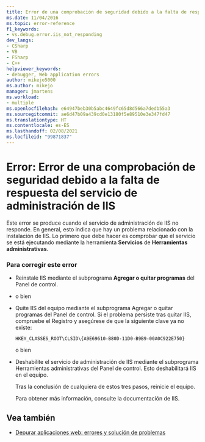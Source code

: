 ```yaml
---
title: Error de una comprobación de seguridad debido a la falta de respuesta del servicio de administración de IIS | Microsoft Docs
ms.date: 11/04/2016
ms.topic: error-reference
f1_keywords:
- vs.debug.error.iis_not_responding
dev_langs:
- CSharp
- VB
- FSharp
- C++
helpviewer_keywords:
- debugger, Web application errors
author: mikejo5000
ms.author: mikejo
manager: jmartens
ms.workload:
- multiple
ms.openlocfilehash: e64947beb30b5abc4649fc65d8d566a7dedb55a3
ms.sourcegitcommit: ae6d47b09a439cd0e13180f5e89510e3e347fd47
ms.translationtype: HT
ms.contentlocale: es-ES
ms.lasthandoff: 02/08/2021
ms.locfileid: "99871837"
---
```

# <a name="error-a-security-check-failed-because-the-iis-admin-service-did-not-respond"></a>Error: Error de una comprobación de seguridad debido a la falta de respuesta del servicio de administración de IIS
Este error se produce cuando el servicio de administración de IIS no responde. En general, esto indica que hay un problema relacionado con la instalación de IIS. Lo primero que debe hacer es comprobar que el servicio se está ejecutando mediante la herramienta **Servicios** de **Herramientas administrativas**.

### <a name="to-correct-this-error"></a>Para corregir este error

- Reinstale IIS mediante el subprograma **Agregar o quitar programas** del Panel de control.

- o bien

- Quite IIS del equipo mediante el subprograma Agregar o quitar programas del Panel de control. Si el problema persiste tras quitar IIS, compruebe el Registro y asegúrese de que la siguiente clave ya no existe:

    `HKEY_CLASSES_ROOT\CLSID\{A9E69610-B80D-11D0-B9B9-00A0C922E750}`

     o bien

- Deshabilite el servicio de administración de IIS mediante el subprograma Herramientas administrativas del Panel de control. Esto deshabilitará IIS en el equipo.

     Tras la conclusión de cualquiera de estos tres pasos, reinicie el equipo.

     Para obtener más información, consulte la documentación de IIS.

## <a name="see-also"></a>Vea también
- [Depurar aplicaciones web: errores y solución de problemas](../debugger/debugging-web-applications-errors-and-troubleshooting.md)
